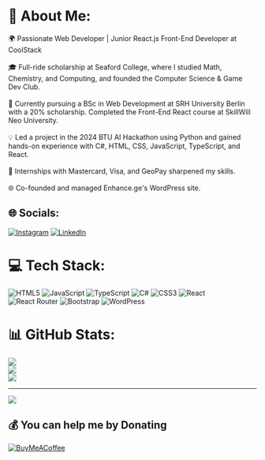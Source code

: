 # 💫 About Me:
🌍 Passionate Web Developer | Junior React.js Front-End Developer at CoolStack<br><br>🎓 Full-ride scholarship at Seaford College, where I studied Math, Chemistry, and Computing, and founded the Computer Science & Game Dev Club.<br><br>🚀 Currently pursuing a BSc in Web Development at SRH University Berlin with a 20% scholarship. Completed the Front-End React course at SkillWill Neo University.<br><br>💡 Led a project in the 2024 BTU AI Hackathon using Python and gained hands-on experience with C#, HTML, CSS, JavaScript, TypeScript, and React.<br><br>💼 Internships with Mastercard, Visa, and GeoPay sharpened my skills.<br><br>🌐 Co-founded and managed Enhance.ge's WordPress site.


## 🌐 Socials:
[![Instagram](https://img.shields.io/badge/Instagram-%23E4405F.svg?logo=Instagram&logoColor=white)](https://instagram.com/kapanadze_alex) [![LinkedIn](https://img.shields.io/badge/LinkedIn-%230077B5.svg?logo=linkedin&logoColor=white)](https://linkedin.com/in/aleksandre-kapanadze-034681212/) 

# 💻 Tech Stack:
![HTML5](https://img.shields.io/badge/html5-%23E34F26.svg?style=for-the-badge&logo=html5&logoColor=white) ![JavaScript](https://img.shields.io/badge/javascript-%23323330.svg?style=for-the-badge&logo=javascript&logoColor=%23F7DF1E) ![TypeScript](https://img.shields.io/badge/typescript-%23007ACC.svg?style=for-the-badge&logo=typescript&logoColor=white) ![C#](https://img.shields.io/badge/c%23-%23239120.svg?style=for-the-badge&logo=csharp&logoColor=white) ![CSS3](https://img.shields.io/badge/css3-%231572B6.svg?style=for-the-badge&logo=css3&logoColor=white) ![React](https://img.shields.io/badge/react-%2320232a.svg?style=for-the-badge&logo=react&logoColor=%2361DAFB) ![React Router](https://img.shields.io/badge/React_Router-CA4245?style=for-the-badge&logo=react-router&logoColor=white) ![Bootstrap](https://img.shields.io/badge/bootstrap-%238511FA.svg?style=for-the-badge&logo=bootstrap&logoColor=white) ![WordPress](https://img.shields.io/badge/WordPress-%23117AC9.svg?style=for-the-badge&logo=WordPress&logoColor=white)
# 📊 GitHub Stats:
![](https://github-readme-stats.vercel.app/api?username=WeebPapi&theme=tokyonight&hide_border=false&include_all_commits=true&count_private=true)<br/>
![](https://github-readme-streak-stats.herokuapp.com/?user=WeebPapi&theme=tokyonight&hide_border=false)<br/>
![](https://github-readme-stats.vercel.app/api/top-langs/?username=WeebPapi&theme=tokyonight&hide_border=false&include_all_commits=true&count_private=true&layout=compact)

---
[![](https://visitcount.itsvg.in/api?id=WeebPapi&icon=2&color=9)](https://visitcount.itsvg.in)

  ## 💰 You can help me by Donating
  [![BuyMeACoffee](https://img.shields.io/badge/Buy%20Me%20a%20Coffee-ffdd00?style=for-the-badge&logo=buy-me-a-coffee&logoColor=black)](https://buymeacoffee.com/alexk16) 

